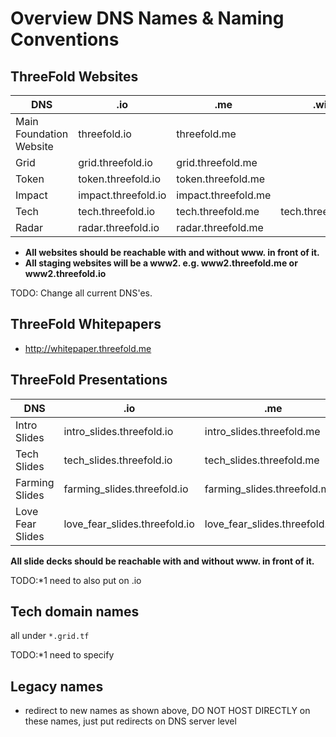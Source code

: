 # Overview DNS Names & Naming Conventions

## ThreeFold Websites

| DNS                     | .io                 | .me                 |.wiki              |   
|-------------------------|---------------------|---------------------|-------------------|
| Main Foundation Website | threefold.io        | threefold.me        |                   |
| Grid                    | grid.threefold.io   | grid.threefold.me   |                   |  
| Token                   | token.threefold.io  | token.threefold.me  |                   |   
| Impact                  | impact.threefold.io | impact.threefold.me |                   |   
| Tech                    | tech.threefold.io   | tech.threefold.me   | tech.threefold.wiki |   
| Radar                   | radar.threefold.io  | radar.threefold.me  |                   |   

- **All websites should be reachable with and without www. in front of it.**
- **All staging websites will be a www2. e.g. www2.threefold.me or www2.threefold.io**


TODO: Change all current DNS'es.

## ThreeFold Whitepapers

- http://whitepaper.threefold.me

## ThreeFold Presentations

| DNS              | .io                           | .me                           |     
|------------------|-------------------------------|-------------------------------|
| Intro Slides     | intro_slides.threefold.io     | intro_slides.threefold.me     |
| Tech Slides      | tech_slides.threefold.io      | tech_slides.threefold.me      |
| Farming Slides   | farming_slides.threefold.io   | farming_slides.threefold.me   |
| Love Fear Slides | love_fear_slides.threefold.io | love_fear_slides.threefold.me |

**All slide decks should be reachable with and without www. in front of it.**

TODO:*1 need to also put on .io

## Tech domain names

all under ```*.grid.tf```

TODO:*1 need to specify

## Legacy names

- redirect to new names as shown above, DO NOT HOST DIRECTLY on these names, just put redirects on DNS server level

